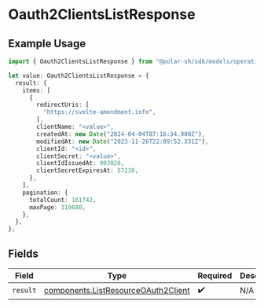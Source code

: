 # Oauth2ClientsListResponse

## Example Usage

```typescript
import { Oauth2ClientsListResponse } from "@polar-sh/sdk/models/operations";

let value: Oauth2ClientsListResponse = {
  result: {
    items: [
      {
        redirectUris: [
          "https://svelte-amendment.info",
        ],
        clientName: "<value>",
        createdAt: new Date("2024-04-04T07:16:34.900Z"),
        modifiedAt: new Date("2023-11-26T22:09:52.331Z"),
        clientId: "<id>",
        clientSecret: "<value>",
        clientIdIssuedAt: 993026,
        clientSecretExpiresAt: 57238,
      },
    ],
    pagination: {
      totalCount: 161742,
      maxPage: 319680,
    },
  },
};
```

## Fields

| Field                                                                                      | Type                                                                                       | Required                                                                                   | Description                                                                                |
| ------------------------------------------------------------------------------------------ | ------------------------------------------------------------------------------------------ | ------------------------------------------------------------------------------------------ | ------------------------------------------------------------------------------------------ |
| `result`                                                                                   | [components.ListResourceOAuth2Client](../../models/components/listresourceoauth2client.md) | :heavy_check_mark:                                                                         | N/A                                                                                        |